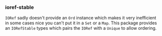 ### ioref-stable

`IORef` sadly doesn't provide an `Ord` instance which makes it very
inefficient in some cases nice you can't put it in a `Set` or a
`Map`. This package provides an `IORefStable` types which pairs the
`IORef` with a `Unique` to allow ordering.
